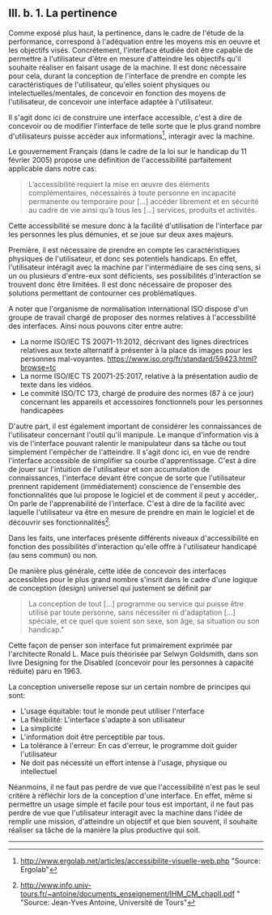 ## III. b. 1. La pertinence

Comme exposé plus haut, la pertinence, dans le cadre de l'étude de la performance, correspond à l'adéquation entre les moyens mis en oeuvre et les objectifs visés.  Concrétement, l'interface étudiée doit être capable de permettre à l'utilisateur d'être en mesure d'atteindre les objectifs qu'il souhaite réaliser en faisant usage de la machine. Il est donc nécessaire pour cela, durant la conception de l'interface de prendre en compte les caractéristiques de l'utilisateur, qu'elles soient physiques ou intelectuelles/mentales, de concevoir en fonction des moyens de l'utilisateur, de concevoir une interface adaptée à l'utilisateur.

Il s'agit donc ici de construire une interface accessible, c'est à dire de concevoir ou de modifier l'interface de telle sorte que le plus grand nombre d'utilisateurs puisse accéder aux informations[^1], interagir avec la machine. 

Le gouvernement Français (dans le cadre de la loi sur le handicap du 11 février 2005) propose une définition de l'accessibilité parfaitement applicable dans notre cas:
   > L’accessibilité requiert la mise en œuvre des éléments complémentaires, nécessaires à toute personne en incapacité permanente ou temporaire pour [...] accéder librement et en sécurité au cadre de vie ainsi qu’à tous les [...] services, produits et activités. 

Cette accessibilité se mesure donc à la facilité d'utilisation de l'interface par les personnes les plus démunies, et se joue sur deux axes majeurs.

Première, il est nécessaire de prendre en compte les caractéristiques physiques de l'utilisateur, et donc ses potentiels handicaps. En effet, l'utilisateur intéragit avec la machine par l'intermédiaire de ses cinq sens, si un ou plusieurs d'entre-eux sont déficients, ses possibilités d'interaction se trouvent donc être limitées.  Il est donc nécessaire de proposer des solutions permettant de contourner ces problématiques.

A noter que l'organisme de normalisation international ISO dispose d'un groupe de travail chargé de proposer des normes relatives à l'accessbilité des interfaces. Ainsi nous pouvons citer entre autre:

* La norme ISO/IEC TS 20071-11:2012, décrivant des lignes directrices relatives aux texte alternatif à présenter à la place ds images pour les personnes mal-voyantes. https://www.iso.org/fr/standard/59423.html?browse=tc
* La norme ISO/IEC TS 20071-25:2017, relative à la présentation audio de texte dans les vidéos. 
* Le commité ISO/TC 173, chargé de produire des normes (87 à ce jour) concernant les appareils et accessoires fonctionnels pour les personnes handicapées

D'autre part, il est également important de considérer les connaissances de l'utilisateur concernant l'outil qu'il manipule. Le manque d'information vis à vis de l'interface pouvant ralentir le manipulateur dans sa tâche ou tout simplement l'empêcher de l'atteindre. 
 Il s'agit donc ici, en vue de rendre l'interface accessible de simplifier sa courbe d'apprentissage. C'est à dire de jouer sur l'intuition de l'utilisateur et son accumulation de connaissances, l'interface devant être conçue de sorte que l'utilisateur prennent rapidement (immédiatement) conscience de l'ensemble des fonctionnalités que lui propose le logiciel et de comment il peut y accéder,. On parle de l'apprenabilité de l'interface. C'est à dire de la facilité avec laquelle l'utilisateur va être en mesure de prendre en main le logiciel et de découvrir ses fonctionnalités[^2].
 
 Dans les faits, une interfaces présente différents niveaux d'accessibilité en fonction des possibilités d'interaction qu'elle offre à l'utilisateur handicapé (au sens commun) ou non. 

De manière plus générale, cette idée de concevoir des interfaces accessibles pour le plus grand nombre s'insrit dans le cadre d'une logique de conception (design) universel qui justement se définit par
> La conception de tout [...] programme ou service qui puisse être utilisé par toute personne, sans nécessiter ni d'adaptation [...] spéciale, et ce quel que soient son sexe, son âge, sa situation ou son handicap."
    
Cette façon de penser son interface fut primairement exprimée par l'architecte Ronald L. Mace puis théorisée par Selwyn Goldsmith, dans son livre Designing for the Disabled (concevoir pour les personnes à capacité réduite) paru en 1963.

La conception universelle repose sur un certain nombre de principes qui sont:

* L'usage équitable: tout le monde peut utiliser l'nterface
* La fléxibilité: L'interface s'adapte à son utilisateur
* La simplicité
* L'information doit être perceptible par tous.
* La tolérance à l'erreur: En cas d'erreur, le programme doit guider l'utilisateur
* Ne doit pas nécessité un effort intense à l'usage, physique ou intellectuel

Néanmoins, il ne faut pas perdre de vue que l'accessibilité n'est pas le seul critère à réfléchir lors de la conception d'une interface. En effet, même si permettre un usage simple et facile pour tous est important, il ne faut pas perdre de vue que l'utilisateur interagit avec la machine dans l'idée de remplir une mission, d'atteindre un objectif et que bien souvent, il souhaite réaliser sa tâche de la manière la plus productive qui soit.


----

[^1]: http://www.ergolab.net/articles/accessibilite-visuelle-web.php "Source: Ergolab"

[^2]: http://www.info.univ-tours.fr/~antoine/documents_enseignement/IHM_CM_chapII.pdf " "Source: Jean-Yves Antoine, Université de Tours"

